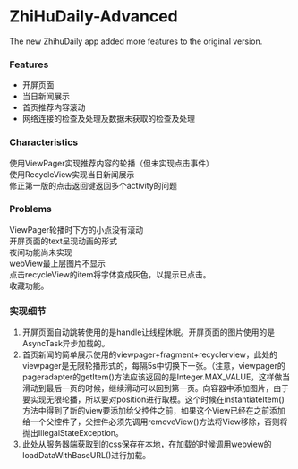 # ZhiHuDaily-Advanced
The new ZhihuDaily app added more features to the original version.

### Features
- 开屏页面
- 当日新闻展示
- 首页推荐内容滚动
- 网络连接的检查及处理及数据未获取的检查及处理

### Characteristics
使用ViewPager实现推荐内容的轮播（但未实现点击事件）</br>
使用RecycleView实现当日新闻展示</br>
修正第一版的点击返回键返回多个activity的问题</br>

### Problems
ViewPager轮播时下方的小点没有滚动</br>
开屏页面的text呈现动画的形式</br>
夜间功能尚未实现</br>
webView最上层图片不显示</br>
点击recycleView的item将字体变成灰色，以提示已点击。</br>
收藏功能。</br>

### 实现细节  
1. 开屏页面自动跳转使用的是handle让线程休眠。开屏页面的图片使用的是AsyncTask异步加载的。 
2. 首页新闻的简单展示使用的viewpager+fragment+recyclerview，此处的viewpager是无限轮播形式的，每隔5s中切换下一张。（注意，viewpager的pageradapter的getItem()方法应该返回的是Integer.MAX_VALUE，这样做当滑动到最后一页的时候，继续滑动可以回到第一页。向容器中添加图片，由于要实现无限轮播，所以要对position进行取模。这个时候在instantiateItem()方法中得到了新的view要添加给父控件之前，如果这个View已经在之前添加给一个父控件了，父控件必须先调用removeView()方法将View移除，否则将抛出IllegalStateException。 
3. 此处从服务器端获取到的css保存在本地，在加载的时候调用webview的loadDataWithBaseURL()进行加载。


